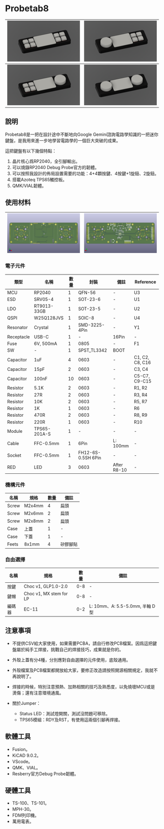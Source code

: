 # Probetab8

|![](file/P1.png)|![](file/P2.png)|
|--|--|
|![](file/P3.png)|![](file/P4.png)|

## 說明

Probetab8是一把在設計途中不斷地向Google Gemini諮詢電路學知識的一把迷你鍵盤，是我用來進一步地學習電路學的一個巨大突破的成果。

這把鍵盤有以下幾個特點：
1. 晶片核心爲RP2040，全引腳輸出。
2. 可以燒錄RP2040 Debug Probe官方的韌體。
3. 可以按照我設計的佈局設置需要的功能：4+4顆按鍵、4按鍵+1旋鈕、2旋鈕。
4. 搭載Azoteq TPS65觸控板。
5. QMK/VIAL韌體。

## 使用材料

|![](file/Fside.png)|![](file/Bside.png)|
|--|--|

### 電子元件

|類型|名稱|數量|封裝|備註|Reference|
|--|--|--|--|--|--|
|MCU|RP2040|1|QFN-56|-|U3|
|ESD|SRV05-4|1|SOT-23-6|-|U1|
|LDO|RT9013-33GB|1|SOT-23-5|-|U2|
|QSPI|W25Q128JVS|1|SOIC-8|-|U4|
|Resonator|Crystal|1|SMD-3225-4Pin|-|Y1|
|Receptacle|USB-C|1|-|16Pin|-|
|Fuse|6V, 500mA|1|0805|-|F1|
|SW|-|1|SPST_TL3342|BOOT||
|Capacitor|1uF|4|0603|-|C1, C2, C8, C16|
|Capacitor|15pF|2|0603|-|C3, C4|
|Capacitor|100nF|10|0603|-|C5-C7, C9-C15|
|Resistor|5.1K|2|0603|-|R1, R2|
|Resistor|27R|2|0603|-|R3, R4|
|Resistor|10K|2|0603|-|R5, R7|
|Resistor|1K|1|0603|-|R6|
|Resistor|470R|2|0603|-|R8, R9|
|Resistor|220R|1|0603|-|R10|
|Module|TPS65-201A-S|1|-|-|-|
|Cable|FFC-0.5mm|1|6Pin|L: 100mm|-|
|Socket|FFC-0.5mm|1|FH12-6S-0.5SH 6Pin|-|-|
|RED|LED|3|0603|After R8-10|-|

### 機構元件

|名稱|規格|數量|備註|
|--|--|--|--|
|Screw|M2x4mm|4|扁頭|
|Screw|M2x6mm|2|扁頭|
|Screw|M2x8mm|2|扁頭|
|Case|上蓋|1|-|
|Case|下蓋|1|-|
|Feets|8x1mm|4|矽膠腳貼|

### 自由選擇

|名稱|規格|數量|備註|
|--|--|--|--|
|按鍵|Choc v1, GLP1.0-2.0|0-8|-|
|鍵帽|Choc v1, MX stem for LP|0-8|-|
|編碼器|EC-11|0-2|L: 10mm、A: 5.5-5.0mm, 半軸 D型|

## 注意事項

- 不提供CSV給大家使用，如果需要PCBA，請自行修改PCB檔案。因爲這把鍵盤屬於純手工焊接，挑戰自己的焊接技巧，成果就是你的。
- 外殼上蓋有分4種，分別應對自由選擇的元件使用，底殼通用。
- 外殼檔案及PCB檔案都開放給大家，要修正改造請按照開源相關規定，我就不再說明了。 
- 焊接的時候，特別注意預熱、加熱相關的技巧及熟悉度，以免燒壞MCU或是燙傷；還有注意環境通風。
- 關於Jumper：

    - Status LED：測試燈開關，測試沒問題可移除。
    - TPS65模組：RDY及RST，有使用這兩個引腳再焊接。

## 軟體工具

- Fusion。
- KiCAD 9.0.2。
- VScode。
- QMK、VIAL。
- Resberry官方Debug Probe韌體。

## 硬體工具

- TS-100、TS-101。
- MPH-30。
- FDM列印機。
- 萬用電表。